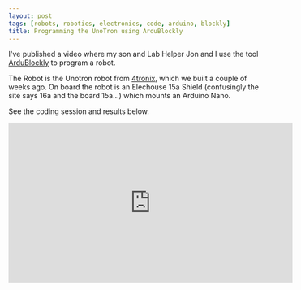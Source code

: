 ```yaml
---
layout: post
tags: [robots, robotics, electronics, code, arduino, blockly]
title: Programming the UnoTron using ArduBlockly
---
```

I've published a video where my son and Lab Helper Jon and I use the tool
[ArduBlockly](https://github.com/carlosperate/ardublockly/wiki/Installing-Ardublockly) to program a robot.

The Robot is the Unotron robot from [4tronix](https://twitter.com/4tronix_uk), which we built a couple of weeks ago.
On board the robot is an Elechouse 15a Shield (confusingly the site says 16a and the board 15a...) which mounts an Arduino Nano.

See the coding session and results below.

<div class="embed-responsive embed-responsive-16by9">
<iframe width="560" height="315" src="https://www.youtube.com/embed/UiY0wWWrI68" frameborder="0" allowfullscreen="True"></iframe>
</div>
